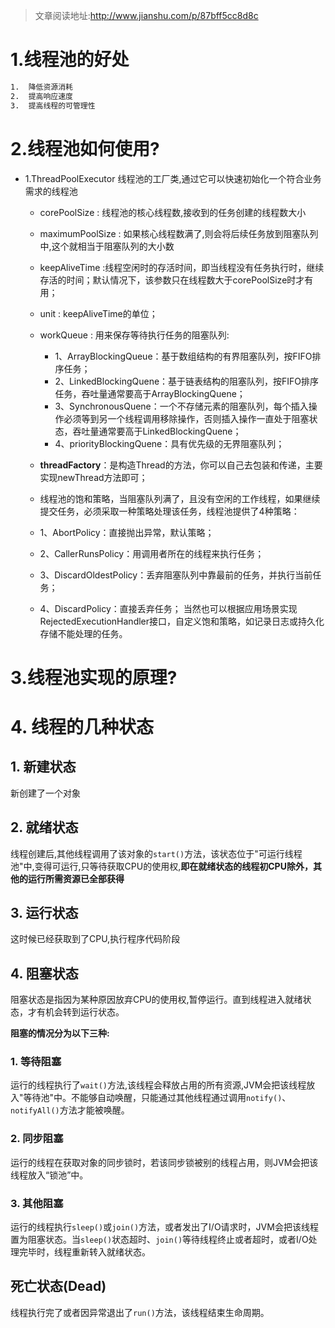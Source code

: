 > 文章阅读地址:<http://www.jianshu.com/p/87bff5cc8d8c>

# 1.线程池的好处

```tex
1.  降低资源消耗
2.  提高响应速度
3.  提高线程的可管理性
```

# 2.线程池如何使用?

- 1.ThreadPoolExecutor 线程池的工厂类,通过它可以快速初始化一个符合业务需求的线程池
  - corePoolSize : 线程池的核心线程数,接收到的任务创建的线程数大小

  - maximumPoolSize : 如果核心线程数满了,则会将后续任务放到阻塞队列中,这个就相当于阻塞队列的大小数

  - keepAliveTime :线程空闲时的存活时间，即当线程没有任务执行时，继续存活的时间；默认情况下，该参数只在线程数大于corePoolSize时才有用；

  - unit : keepAliveTime的单位；

  - workQueue : 用来保存等待执行任务的阻塞队列:
    - 1、ArrayBlockingQueue：基于数组结构的有界阻塞队列，按FIFO排序任务；
    - 2、LinkedBlockingQuene：基于链表结构的阻塞队列，按FIFO排序任务，吞吐量通常要高于ArrayBlockingQuene；
    - 3、SynchronousQuene：一个不存储元素的阻塞队列，每个插入操作必须等到另一个线程调用移除操作，否则插入操作一直处于阻塞状态，吞吐量通常要高于LinkedBlockingQuene；
    - 4、priorityBlockingQuene：具有优先级的无界阻塞队列；

  - **threadFactory**：是构造Thread的方法，你可以自己去包装和传递，主要实现newThread方法即可；

  -  线程池的饱和策略，当阻塞队列满了，且没有空闲的工作线程，如果继续提交任务，必须采取一种策略处理该任务，线程池提供了4种策略：
    - 1、AbortPolicy：直接抛出异常，默认策略；
    - 2、CallerRunsPolicy：用调用者所在的线程来执行任务；
    - 3、DiscardOldestPolicy：丢弃阻塞队列中靠最前的任务，并执行当前任务；
    - 4、DiscardPolicy：直接丢弃任务； 当然也可以根据应用场景实现RejectedExecutionHandler接口，自定义饱和策略，如记录日志或持久化存储不能处理的任务。

    

# 3.线程池实现的原理?



# 4. 线程的几种状态

## 1. 新建状态

新创建了一个对象



## 2. 就绪状态

线程创建后,其他线程调用了该对象的`start()`方法，该状态位于"可运行线程池"中,变得可运行,只等待获取CPU的使用权,**即在就绪状态的线程初CPU除外，其他的运行所需资源已全部获得**

## 3. 运行状态

这时候已经获取到了CPU,执行程序代码阶段

## 4. 阻塞状态

阻塞状态是指因为某种原因放弃CPU的使用权,暂停运行。直到线程进入就绪状态，才有机会转到运行状态。

**阻塞的情况分为以下三种:**

### 1. 等待阻塞

运行的线程执行了`wait()`方法,该线程会释放占用的所有资源,JVM会把该线程放入"等待池"中。不能够自动唤醒，只能通过其他线程通过调用`notify()`、`notifyAll()`方法才能被唤醒。

### 2. 同步阻塞

运行的线程在获取对象的同步锁时，若该同步锁被别的线程占用，则JVM会把该线程放入“锁池”中。 

### 3. 其他阻塞

运行的线程执行`sleep()`或`join()`方法，或者发出了I/O请求时，JVM会把该线程置为阻塞状态。当`sleep()`状态超时、`join()`等待线程终止或者超时，或者I/O处理完毕时，线程重新转入就绪状态。



## 死亡状态(Dead)

线程执行完了或者因异常退出了`run()`方法，该线程结束生命周期。